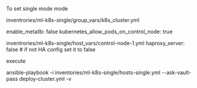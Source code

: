 

To set single mode mode

inventrories/ml-k8s-single/group_vars/k8s_cluster.yml

enable_metallb: false
kubernetes_allow_pods_on_control_node: true

inventrories/ml-k8s-single/host_vars/control-node-1.yml
haproxy_server: false # if not HA config set it to false

execute

ansible-playbook -i inventories/ml-k8s-single/hosts-single.yml --ask-vault-pass deploy-cluster.yml -v